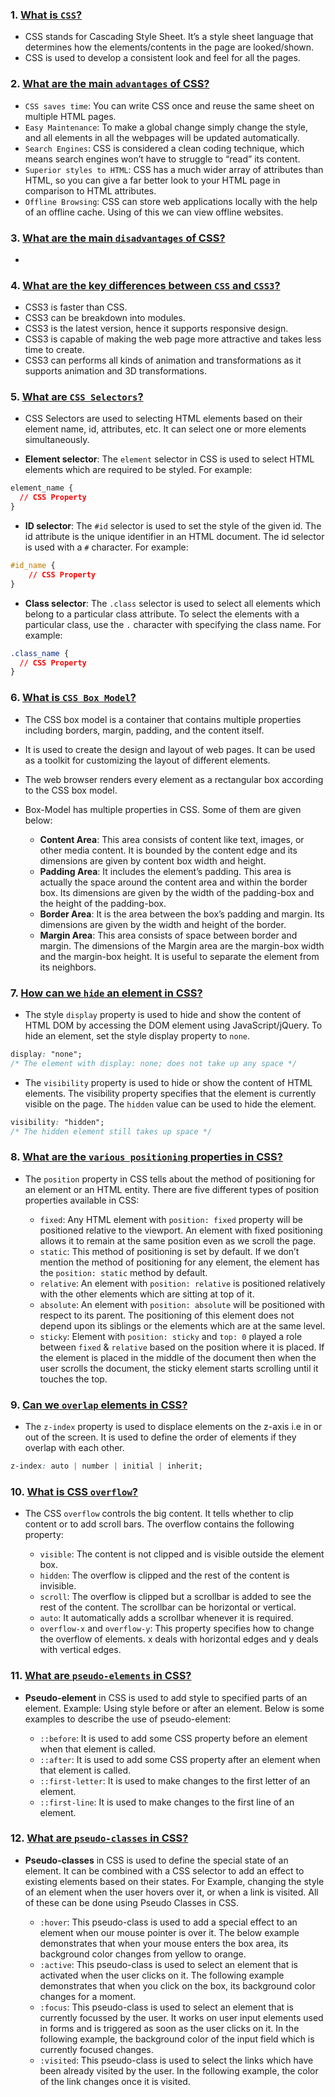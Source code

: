 ### 1. <ins>What is `CSS`?</ins>

- CSS stands for Cascading Style Sheet. It’s a style sheet language that determines how the elements/contents in the page are looked/shown.
- CSS is used to develop a consistent look and feel for all the pages.

### 2. <ins>What are the main `advantages` of CSS?</ins>

- `CSS saves time`: You can write CSS once and reuse the same sheet on multiple HTML pages.
- `Easy Maintenance`: To make a global change simply change the style, and all elements in all the webpages will be updated automatically.
- `Search Engines`: CSS is considered a clean coding technique, which means search engines won’t have to struggle to “read” its content.
- `Superior styles to HTML`: CSS has a much wider array of attributes than HTML, so you can give a far better look to your HTML page in comparison to HTML attributes.
- `Offline Browsing`: CSS can store web applications locally with the help of an offline cache. Using of this we can view offline websites.

### 3. <ins>What are the main `disadvantages` of CSS?</ins>

-

### 4. <ins>What are the key differences between `CSS` and `CSS3`?</ins>

- CSS3 is faster than CSS.
- CSS3 can be breakdown into modules.
- CSS3 is the latest version, hence it supports responsive design.
- CSS3 is capable of making the web page more attractive and takes less time to create.
- CSS3 can performs all kinds of animation and transformations as it supports animation and 3D transformations.

### 5. <ins>What are `CSS Selectors`?</ins>

- CSS Selectors are used to selecting HTML elements based on their element name, id, attributes, etc. It can select one or more elements simultaneously.

- **Element selector**: The `element` selector in CSS is used to select HTML elements which are required to be styled. For example:

```css
element_name {
  // CSS Property
}
```

- **ID selector**: The `#id` selector is used to set the style of the given id. The id attribute is the unique identifier in an HTML document. The id selector is used with a `#` character. For example:

```css
#id_name {
    // CSS Property
}
```

- **Class selector**: The `.class` selector is used to select all elements which belong to a particular class attribute. To select the elements with a particular class, use the `.` character with specifying the class name. For example:

```css
.class_name {
  // CSS Property
}
```

### 6. <ins>What is `CSS Box Model`?</ins>

- The CSS box model is a container that contains multiple properties including borders, margin, padding, and the content itself.
- It is used to create the design and layout of web pages. It can be used as a toolkit for customizing the layout of different elements.
- The web browser renders every element as a rectangular box according to the CSS box model.
- Box-Model has multiple properties in CSS. Some of them are given below:

  - **Content Area**: This area consists of content like text, images, or other media content. It is bounded by the content edge and its dimensions are given by content box width and height.
  - **Padding Area**: It includes the element’s padding. This area is actually the space around the content area and within the border box. Its dimensions are given by the width of the padding-box and the height of the padding-box.
  - **Border Area**: It is the area between the box’s padding and margin. Its dimensions are given by the width and height of the border.
  - **Margin Area**: This area consists of space between border and margin. The dimensions of the Margin area are the margin-box width and the margin-box height. It is useful to separate the element from its neighbors.

### 7. <ins>How can we `hide` an element in CSS?</ins>

- The style `display` property is used to hide and show the content of HTML DOM by accessing the DOM element using JavaScript/jQuery. To hide an element, set the style display property to `none`.

```css
display: "none";
/* The element with display: none; does not take up any space */
```

- The `visibility` property is used to hide or show the content of HTML elements. The visibility property specifies that the element is currently visible on the page. The `hidden` value can be used to hide the element.

```css
visibility: "hidden";
/* The hidden element still takes up space */
```

### 8. <ins>What are the `various positioning` properties in CSS?</ins>

- The `position` property in CSS tells about the method of positioning for an element or an HTML entity. There are five different types of position properties available in CSS:

  - `fixed`: Any HTML element with `position: fixed` property will be positioned relative to the viewport. An element with fixed positioning allows it to remain at the same position even as we scroll the page.
  - `static`: This method of positioning is set by default. If we don’t mention the method of positioning for any element, the element has the `position: static` method by default.
  - `relative`: An element with `position: relative` is positioned relatively with the other elements which are sitting at top of it.
  - `absolute`: An element with `position: absolute` will be positioned with respect to its parent. The positioning of this element does not depend upon its siblings or the elements which are at the same level.
  - `sticky`: Element with `position: sticky` and `top: 0` played a role between `fixed` & `relative` based on the position where it is placed. If the element is placed in the middle of the document then when the user scrolls the document, the sticky element starts scrolling until it touches the top.

### 9. <ins>Can we `overlap` elements in CSS?</ins>

- The `z-index` property is used to displace elements on the z-axis i.e in or out of the screen. It is used to define the order of elements if they overlap with each other.

```css
z-index: auto | number | initial | inherit;
```

### 10. <ins>What is CSS `overflow`?</ins>

- The CSS `overflow` controls the big content. It tells whether to clip content or to add scroll bars. The overflow contains the following property:

  - `visible`: The content is not clipped and is visible outside the element box.
  - `hidden`: The overflow is clipped and the rest of the content is invisible.
  - `scroll`: The overflow is clipped but a scrollbar is added to see the rest of the content. The scrollbar can be horizontal or vertical.
  - `auto`: It automatically adds a scrollbar whenever it is required.
  - `overflow-x` and `overflow-y`: This property specifies how to change the overflow of elements. x deals with horizontal edges and y deals with vertical edges.

### 11. <ins>What are `pseudo-elements` in CSS?</ins>

- **Pseudo-element** in CSS is used to add style to specified parts of an element. Example: Using style before or after an element. Below is some examples to describe the use of pseudo-element:

  - `::before`: It is used to add some CSS property before an element when that element is called.
  - `::after`: It is used to add some CSS property after an element when that element is called.
  - `::first-letter`: It is used to make changes to the first letter of an element.
  - `::first-line`: It is used to make changes to the first line of an element.

### 12. <ins>What are `pseudo-classes` in CSS?</ins>

- **Pseudo-classes** in CSS is used to define the special state of an element. It can be combined with a CSS selector to add an effect to existing elements based on their states. For Example, changing the style of an element when the user hovers over it, or when a link is visited. All of these can be done using Pseudo Classes in CSS.

  - `:hover`: This pseudo-class is used to add a special effect to an element when our mouse pointer is over it. The below example demonstrates that when your mouse enters the box area, its background color changes from yellow to orange.
  - `:active`: This pseudo-class is used to select an element that is activated when the user clicks on it. The following example demonstrates that when you click on the box, its background color changes for a moment.
  - `:focus`: This pseudo-class is used to select an element that is currently focussed by the user. It works on user input elements used in forms and is triggered as soon as the user clicks on it. In the following example, the background color of the input field which is currently focused changes.
  - `:visited`: This pseudo-class is used to select the links which have been already visited by the user. In the following example, the color of the link changes once it is visited.
